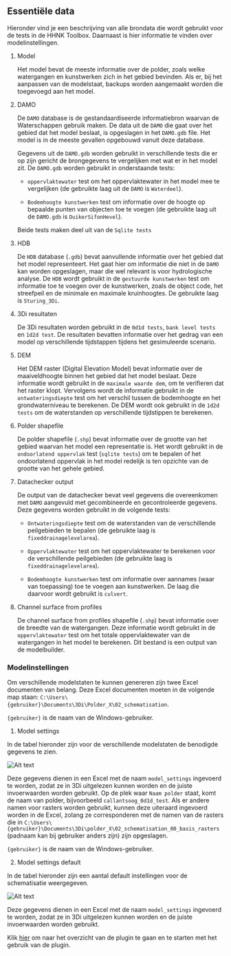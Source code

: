 ## **Essentiële data**
Hieronder vind je een beschrijving van alle brondata die wordt gebruikt voor de tests in de HHNK Toolbox. Daarnaast is hier informatie te vinden over modelinstellingen.

1. Model

   Het model bevat de meeste informatie over de polder, zoals welke watergangen en kunstwerken zich in het gebied bevinden. Als er, bij het aanpassen van de modelstaat, backups worden aangemaakt worden die toegevoegd aan het model.

2. DAMO

   De ```DAMO``` database is de gestandaardiseerde informatiebron waarvan de Waterschappen gebruik maken. De data uit de ```DAMO``` die gaat over het gebied dat het model beslaat, is opgeslagen in het ```DAMO.gdb``` file. Het model is in de meeste gevallen opgebouwd vanuit deze database.
   
   Gegevens uit de ```DAMO.gdb``` worden gebruikt in verschillende tests die er op zijn gericht de brongegevens te vergelijken met wat er in het model zit. De ```DAMO.gdb``` worden gebruikt in onderstaande tests:
   
   * ```oppervlaktewater``` test om het oppervlaktewater in het model mee te 
   vergelijken (de gebruikte laag uit de ```DAMO``` is ```Waterdeel```). 
   
   * ```Bodemhoogte kunstwerken``` test om informatie over de hoogte op bepaalde punten van objecten toe te voegen (de gebruikte laag uit de ```DAMO.gdb``` is ```DuikerSifonHevel```). 
   
   Beide tests maken deel uit van de ```Sqlite tests```

3. HDB
   
   De ```HDB``` database (```.gdb```) bevat aanvullende informatie over het gebied dat het model representeert. Het gaat hier om informatie die niet in de ```DAMO``` kan worden opgeslagen, maar die wel relevant is voor hydrologische analyse. De ```HDB``` wordt gebruikt in de ```gestuurde kunstwerken``` test om informatie toe te voegen over de kunstwerken, zoals de object code, het streefpeil en de minimale en maximale kruinhoogtes. De gebruikte laag is 
   ```Sturing_3Di```. 
   
4. 3Di resultaten

   De 3Di resultaten worden gebruikt in de ```0d1d tests```, ```bank level tests``` en ```1d2d test```. De resultaten bevatten informatie over het gedrag van een model op verschillende tijdstappen tijdens het gesimuleerde scenario.

5. DEM
   
   Het DEM raster (Digital Elevation Model) bevat informatie over de maaiveldhoogte binnen het gebied dat het model beslaat. Deze informatie wordt gebruikt in de ```maximale waarde dem```, om te verifieren dat het raster klopt. Vervolgens wordt de informatie gebruikt in de ```ontwateringsdiepte``` test om het verschil tussen de bodemhoogte en het grondwaterniveau te berekenen. De DEM wordt ook gebruikt in de ```1d2d tests``` om de waterstanden op verschillende tijdstippen te berekenen.

6. Polder shapefile
   
   De polder shapefile (```.shp```) bevat informatie over de grootte van het gebied waarvan het model een representatie is. Het wordt gebruikt in de ```ondoorlatend oppervlak``` test (```sqlite tests```) om te bepalen of het ondoorlatend oppervlak in het model redelijk is ten opzichte van de grootte van het gehele gebied.

7. Datachecker output
   
   De output van de datachecker bevat veel gegevens die overeenkomen met ```DAMO``` aangevuld met gecombineerde en gecontroleerde gegevens. Deze gegevens worden gebruikt in de volgende tests:
   
   * ```Ontwateringsdiepte``` test om de waterstanden van de verschillende peilgebieden te bepalen (de gebruikte laag is ```fixeddrainagelevelarea```). 
   
   * ```Oppervlaktewater``` test om het oppervlaktewater te berekenen voor de verschillende peilgebieden (de gebruikte laag is ```fixeddrainagelevelarea```). 
   
   * ```Bodemhoogte kunstwerken``` test om informatie over aannames (waar van toepassing) toe te voegen aan kunstwerken. De laag die daarvoor wordt gebruikt is ```culvert```.
   
8. Channel surface from profiles
   
   De channel surface from profiles shapefile (```.shp```) bevat informatie over de breedte van de watergangen. Deze informatie wordt gebruikt in de ```oppervlaktewater``` test om het totale oppervlaktewater van de watergangen in het model te berekenen. Dit bestand is een output van de modelbuilder.

### Modelinstellingen
Om verschillende modelstaten te kunnen genereren zijn twee Excel documenten van belang. Deze Excel documenten moeten in de volgende map staan: ``C:\Users\{gebruiker}\Documents\3Di\Polder_X\02_schematisation``.

`{gebruiker}` is de naam van de Windows-gebruiker.

1. Model settings

In de tabel hieronder zijn voor de verschillende modelstaten de benodigde gegevens te zien. 
   
![Alt text](../../images/4_gebruik_plugin/b_essentiele_data/model_instellingen.png)
   
Deze gegevens dienen in een Excel met de naam ``model_settings`` ingevoerd te worden, zodat ze in 3Di uitgelezen kunnen worden en de juiste invoerwaarden worden gebruikt. Op de plek waar ``Naam polder`` staat, komt de naam van polder, bijvoorbeeld ``callantsoog_0d1d_test``. Als er andere namen voor rasters worden gebruikt, kunnen deze uiteraard ingevoerd worden in de Excel, zolang ze corresponderen met de namen van de rasters die in ``C:\Users\{gebruiker}\Documents\3Di\polder_X\02_schematisation_00_basis_rasters`` (padnaam kan bij  gebruiker anders zijn) zijn opgeslagen. 

`{gebruiker}` is de naam van de Windows-gebruiker.

2. Model settings default

In de tabel hieronder zijn een aantal default instellingen voor de schematisatie weergegeven.

![Alt text](../../images/4_gebruik_plugin/b_essentiele_data/model_instellingen_default.png)

Deze gegevens dienen in een Excel met de naam ``model_settings`` ingevoerd te worden, zodat ze in 3Di uitgelezen kunnen worden en de juiste invoerwaarden worden gebruikt.

Klik [hier](b_overzicht_plugin.md) om naar het overzicht van de plugin te gaan en te starten met het gebruik van de plugin.